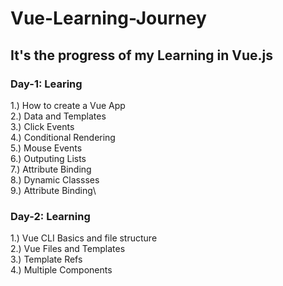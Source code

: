 # Vue-Learning-Journey
## It's the progress of my Learning in Vue.js
### Day-1: Learing
1.) How to create a Vue App\
2.) Data and Templates\
3.) Click Events\
4.) Conditional Rendering\
5.) Mouse Events\
6.) Outputing Lists\
7.) Attribute Binding\
8.) Dynamic Classses\
9.) Attribute Binding\

### Day-2: Learning
1.) Vue CLI Basics and file structure\
2.) Vue Files and Templates\
3.) Template Refs \
4.) Multiple Components
